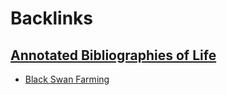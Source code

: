 
# Backlinks
## [Annotated Bibliographies of Life](<Annotated Bibliographies of Life.md>)
- [Black Swan Farming](<Black Swan Farming.md>)

